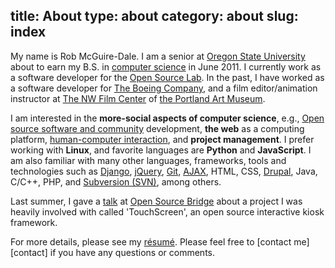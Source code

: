 title: About
type: about
category: about
slug: index
---
My name is Rob McGuire-Dale. I am a senior at [Oregon State University][osu] about to earn my B.S. in [computer science][compsci] in June 2011. I currently work as a software developer for the [Open Source Lab][osl]. In the past, I have worked as a software developer for [The Boeing Company][boeing], and a film editor/animation instructor at [The NW Film Center][nwfc] of [the Portland Art Museum][artmuseum].

I am interested in the **more-social aspects of computer science**, e.g., [Open source software and community][opensource] development, **the web** as a computing platform, [human-computer interaction][hci], and **project management**. I prefer working with **Linux**, and favorite languages are **Python** and **JavaScript**. I am also familiar with many other languages, frameworks, tools and technologies such as [Django][django], [jQuery][jquery], [Git][git], [AJAX][ajax], HTML, CSS, [Drupal][drupal], Java, C/C++, PHP, and [Subversion (SVN)][svn], among others.
    
Last summer, I gave a [talk][osbridge_talk] at [Open Source Bridge][osbridge] about a project I was heavily involved with called 'TouchScreen', an open source interactive kiosk framework.

For more details, please see my [r&eacute;sum&eacute;][resume]. Please feel free to [contact me][contact] if you have any questions or comments.

[osu]:http://oregonstate.edu
[compsci]:http://en.wikipedia.org/wiki/computer_science
[osl]:http://osuosl.org
[opensource]:http://en.wikipedia.org/wiki/open_source
[mhcc]:http://mhcc.edu
[boeing]:http://boeing.com
[nwfc]:http://nwfilm.org
[artmuseum]:http://portlandartmuseum.org
[osbridge_talk]:http://opensourcebridge.org/sessions/404
[osbridge]:http://opensourcebridge.org
[jquery]:http://jquery.org
[ajax]:http://en.wikipedia.org/wiki/Ajax_(programming)
[django]:https://www.djangoproject.com
[drupal]:http://drupal.org
[git]:http://git-scm.com
[svn]:http://subversion.tigris.org
[resume]:/docs/McGuire-Dale,Rob_resume.pdf
[scontact]:/contact
[hci]:http://en.wikipedia.org/wiki/Human%E2%80%93computer_interaction
